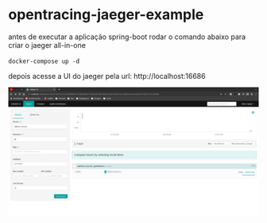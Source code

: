 # opentracing-jaeger-example

antes de executar a aplicação spring-boot rodar o comando abaixo para criar o jaeger all-in-one

``docker-compose up -d``

depois acesse a UI do jaeger pela url: http://localhost:16686 

![alt text](https://github.com/ofelipedias/opentracing-jaeger-example/blob/master/example_jaegerUI.png)
